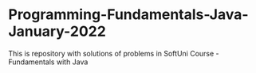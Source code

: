 # Programming-Fundamentals-Java-January-2022
This is repository with solutions of problems in SoftUni Course - Fundamentals with Java
